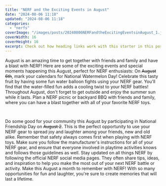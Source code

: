 ```yaml
---
title: "NERF and the Exciting Events in August"
date: "2024-08-06 11:18"
updated: "2024-08-06 11:18"
categories:
  - "nerfs"
coverImage: "/images/posts/20240806NERFandtheExcitingEventsinAugust_1.jpg"
coverWidth: 16
coverHeight: 16
excerpt: Check out how heading links work with this starter in this post.
---
```


<script>
  import { base } from '$app/paths';
</script>

August is an amazing time to get together with friends and family and have a blast with NERF! Here are some of the exciting events and special moments happening this August, perfect for NERF enthusiasts:
On ~~August 6th~~, mark your calendars for National Watermelon Day! Celebrate this tasty fruit by having some fun water balloon fights using your NERF gear. You'll find that the water-filled fun adds a cooling twist to your NERF battles!
Throughout August, don't forget to get outside and enjoy the summer sun while it lasts. Plan a NERF picnic or backyard BBQ with friends and family, where you can have a blast together with all of your favorite NERF toys.

<img class="cover-image" src="{base}/images/posts/20240806NERFandtheExcitingEventsinAugust_2.jpg" alt="" style="aspect-ratio: 16 / 16;" width="16" height="16">

Do some good for your community this August by participating in National Friendship Day on ~~August 2~~. This is the perfect opportunity to use your NERF gear to spread joy and laughter among your friends, new and old alike.
Remember that safety always comes first when playing with NERF toys. Make sure you follow the manufacturer's instructions for all of your NERF gear, and ensure that everyone involved in playtime activities knows and follows those guidelines as well.
Stay updated on all things NERF by following the official NERF social media pages. They often share tips, ideas, and inspiration to help you make the most out of your next NERF battle or activity.
Make this August a month to remember with NERF! With so many opportunities for fun and laughter, you're sure to create memories that will last a lifetime.